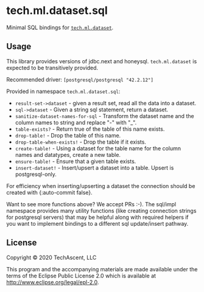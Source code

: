 # tech.ml.dataset.sql

Minimal SQL bindings for
[`tech.ml.dataset`](https://github.com/techascent/tech.ml.dataset).


## Usage

This library provides versions of jdbc.next and honeysql.  `tech.ml.dataset`
is expected to be transitively provided.

Recommended driver: `[postgresql/postgresql "42.2.12"]`


Provided in namespace `tech.ml.dataset.sql`:

 * `result-set->dataset` - given a result set, read all the data into a dataset.
 * `sql->dataset` - Given a string sql statement, return a dataset.
 * `sanitize-dataset-names-for-sql` - Transform the dataset name and the column names
   to string and replace "-" with "_".
 * `table-exists?` - Return true of the table of this name exists.
 * `drop-table!` - Drop the table of this name.
 * `drop-table-when-exists!` - Drop the table if it exists.
 * `create-table!` - Using a dataset for the table name for the column names and
    datatypes, create a new table.
 * `ensure-table!` - Ensure that a given table exists.
 * `insert-dataset!` - Insert/upsert a dataset into a table.  Upsert is postgresql-only.


 For efficiency when inserting/upserting a dataset the connection should be created with
 {:auto-commit false}.


 Want to see more functions above?  We accept PRs :-).  The sql/impl namespace
 provides many utility functions (like creating connection strings for postgresql
 servers) that may be helpful along with required helpers if you want to implement
 bindings to a different sql update/insert pathway.


## License

Copyright © 2020 TechAscent, LLC

This program and the accompanying materials are made available under the
terms of the Eclipse Public License 2.0 which is available at
http://www.eclipse.org/legal/epl-2.0.
